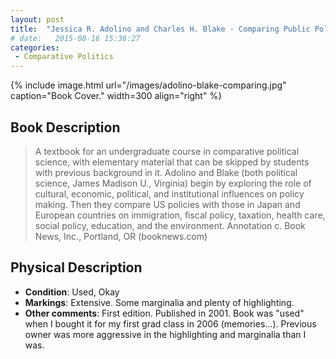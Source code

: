 ```yaml
---
layout: post
title:  "Jessica R. Adolino and Charles H. Blake - Comparing Public Policies (1st Ed.)"
# date:   2015-08-16 15:36:27
categories: 
 - Comparative Politics
---
```



{% include image.html url="/images/adolino-blake-comparing.jpg" caption="Book Cover." width=300 align="right" %}

## Book Description

> A textbook for an undergraduate course in comparative political science, with elementary material that can be skipped by students with previous background in it. Adolino and Blake (both political science, James Madison U., Virginia) begin by exploring the role of cultural, economic, political, and institutional influences on policy making. Then they compare US policies with those in Japan and European countries on immigration, fiscal policy, taxation, health care, social policy, education, and the environment. Annotation c. Book News, Inc., Portland, OR (booknews.com) 

## Physical Description

- **Condition**: Used, Okay
- **Markings**: Extensive. Some marginalia and plenty of highlighting.
- **Other comments**: First edition. Published in 2001. Book was "used" when I bought it for my first grad class in 2006 (memories...). Previous owner was more aggressive in the highlighting and marginalia than I was.
